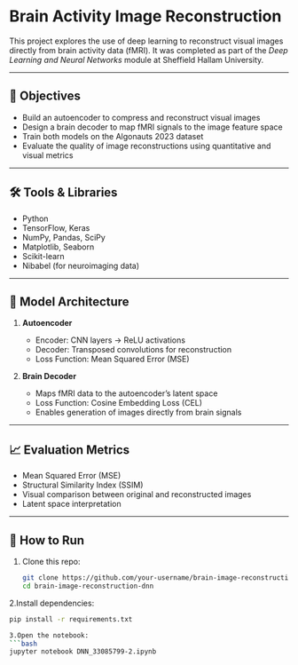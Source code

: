# Brain Activity Image Reconstruction

This project explores the use of deep learning to reconstruct visual images directly from brain activity data (fMRI). It was completed as part of the *Deep Learning and Neural Networks* module at Sheffield Hallam University.

---

## 📌 Objectives

- Build an autoencoder to compress and reconstruct visual images
- Design a brain decoder to map fMRI signals to the image feature space
- Train both models on the Algonauts 2023 dataset
- Evaluate the quality of image reconstructions using quantitative and visual metrics

---

## 🛠️ Tools & Libraries

- Python
- TensorFlow, Keras
- NumPy, Pandas, SciPy
- Matplotlib, Seaborn
- Scikit-learn
- Nibabel (for neuroimaging data)

---

## 🧠 Model Architecture

1. **Autoencoder**
   - Encoder: CNN layers → ReLU activations
   - Decoder: Transposed convolutions for reconstruction
   - Loss Function: Mean Squared Error (MSE)

2. **Brain Decoder**
   - Maps fMRI data to the autoencoder’s latent space
   - Loss Function: Cosine Embedding Loss (CEL)
   - Enables generation of images directly from brain signals

---

## 📈 Evaluation Metrics

- Mean Squared Error (MSE)
- Structural Similarity Index (SSIM)
- Visual comparison between original and reconstructed images
- Latent space interpretation

---

## 📂 How to Run

1. Clone this repo:
   ```bash
   git clone https://github.com/your-username/brain-image-reconstruction-dnn.git
   cd brain-image-reconstruction-dnn
   
2.Install dependencies:
  ```bash
  pip install -r requirements.txt

3.Open the notebook:
  ```bash
  jupyter notebook DNN_33085799-2.ipynb
